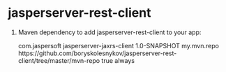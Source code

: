 jasperserver-rest-client
========================

1) Maven dependency to add jasperserver-rest-client to your app:

    <dependencies>
        <dependency>
            <groupId>com.jaspersoft</groupId>
            <artifactId>jasperserver-jaxrs-client</artifactId>
            <version>1.0-SNAPSHOT</version>
        </dependency>
    </dependencies>

    <repositories>
        <repository>
            <id>my.mvn.repo</id>
            <url>https://github.com/boryskolesnykov/jasperserver-rest-client/tree/master/mvn-repo</url>
            <!-- use snapshot version -->
            <snapshots>
                <enabled>true</enabled>
                <updatePolicy>always</updatePolicy>
            </snapshots>
        </repository>
    </repositories>


